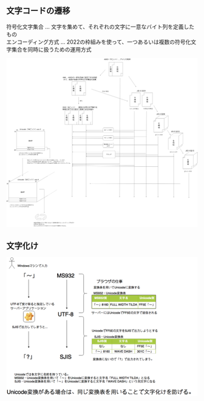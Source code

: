 ## 文字コードの遷移

符号化文字集合 ... 文字を集めて、それぞれの文字に一意なバイト列を定義したもの  
エンコーディング方式 ... 2022の枠組みを使って、一つあるいは複数の符号化文字集合を同時に扱うための運用方式  

![文字コードの遷移](/Picture/文字コード.png "文字コードの遷移")

## 文字化け

![文字化け](/Picture/文字コード2.png "文字化け")
